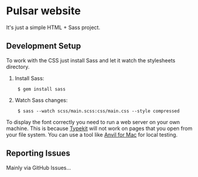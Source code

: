 Pulsar website
==============

It's just a simple HTML + Sass project.

Development Setup
-----------------

To work with the CSS just install Sass and let it watch the stylesheets directory.

1. Install Sass:

        $ gem install sass

2. Watch Sass changes:

        $ sass --watch scss/main.scss:css/main.css --style compressed

To display the font correctly you need to run a web server on your own machine. This is because [Typekit](https://typekit.com) will not work on pages that you open from your file system. You can use a tool like [Anvil for Mac](http://anvilformac.com) for local testing.

Reporting Issues
----------------

Mainly via GitHub Issues...
